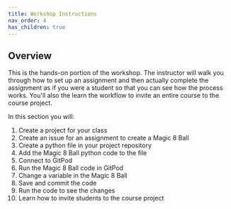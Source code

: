 ```yaml
---
title: Workshop Instructions 
nav_order: 4
has_children: true
---
```


## Overview 
This is the hands-on portion of the workshop. The instructor will walk you through how to set up an assignment and then actually complete the assignment as if you were a student so that you can see how the process works. You'll also the learn the workflow to invite an entire course to the course project. 


In this section you will:

1. Create a project for your class
1. Create an issue for an assignment to create a Magic 8 Ball
1. Create a python file in your project repository 
1. Add the Magic 8 Ball python code to the file 
1. Connect to GitPod
1. Run the Magic 8 Ball code in GitPod
1. Change a variable in the Magic 8 Ball
1. Save and commit the code 
1. Run the code to see the changes
1. Learn how to invite students to the course project


